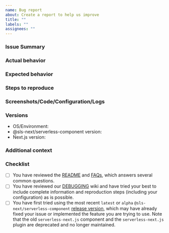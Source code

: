 ```yaml
---
name: Bug report
about: Create a report to help us improve
title: ""
labels: ""
assignees: ""
---
```


<!-- Thank you for submitting a bug report! Please use the below template to help structure your report. Try to fill out as many details as you can, as Next.js configuration can differ a lot. -->

### Issue Summary
<!-- A short summary of what the bug or issue is. -->

### Actual behavior
<!-- A clear and concise description of what actually happened. -->

### Expected behavior
<!-- A clear and concise description of what you expected to happen. Please compare against the Next.js local server even if it's behavior may not be the most robust or handle the most edge cases, as we would like to keep in parity with it. -->

### Steps to reproduce
<!-- Add steps to reproduce the actual behavior. Please try to fill this as specific as possible, it will help us diagnose the issue faster. If you have a GH repo to share a minimal reproduction, that's even better :) -->

### Screenshots/Code/Configuration/Logs
<!-- If applicable, add screenshots or a minimal repro (e.g code or configuration snippet or repository) to help explain your problem. If you have a runtime issue from Lambda/CloudFront, please check CloudWatch logs (note that Lambda@Edge logs are in a region closest to where you access CloudFront - NOT necessarily in `us-east-1` where the original Lambda is created) and post any logs or stacktraces if possible. See here for how to check logs: https://docs.aws.amazon.com/AmazonCloudFront/latest/DeveloperGuide/lambda-edge-testing-debugging.html#lambda-edge-identifying-function-errors. If you have a build or deploy issue, please run with serverless --debug and post the logs. Please also post your serverless.yml. -->

### Versions
<!-- Please add your OS from where you are deploying (e.g Mac, Windows, Ubuntu via GitHub CI) and @sls-next/serverless-component and Next.js versions below. Note that only the last sub-versions within the last two major version of Next.js are officially tested and supported. -->

- OS/Environment:
- @sls-next/serverless-component version:
- Next.js version:

### Additional context
<!-- Add any other context about the problem here. -->

### Checklist
<!-- Please review the following checklist before submitting the issue. -->

- [ ] You have reviewed the [README](https://github.com/serverless-nextjs/serverless-next.js/blob/master/README.md) and [FAQs](https://github.com/serverless-nextjs/serverless-next.js#faq), which answers several common questions.
- [ ] You have reviewed our [DEBUGGING](https://github.com/serverless-nextjs/serverless-next.js/wiki/Debugging-Issues) wiki and have tried your best to include complete information and reproduction steps (including your configuration) as is possible.
- [ ] You have first tried using the most recent `latest` or `alpha` `@sls-next/serverless-component` [release version](https://github.com/serverless-nextjs/serverless-next.js/releases), which may have already fixed your issue or implemented the feature you are trying to use. Note that the old `serverless-next.js` component and the `serverless-next.js` plugin are deprecated and no longer maintained.
